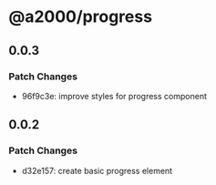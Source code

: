 # @a2000/progress

## 0.0.3

### Patch Changes

- 96f9c3e: improve styles for progress component

## 0.0.2

### Patch Changes

- d32e157: create basic progress element
